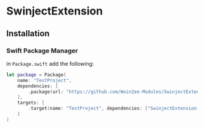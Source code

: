 # SwinjectExtension

## Installation

### Swift Package Manager
in `Package.swift` add the following:
```swift
let package = Package(
    name: "TestProject",
    dependencies: [
        .package(url: "https://github.com/Woin2ee-Modules/SwinjectExtension.git", .upToNextMajor(from: "2.0.0"))
    ],
    targets: [
        .target(name: "TestProject", dependencies: ["SwinjectExtension-Dynamic", "SwinjectDIContainer-Dynamic"])
    ]
)
```
